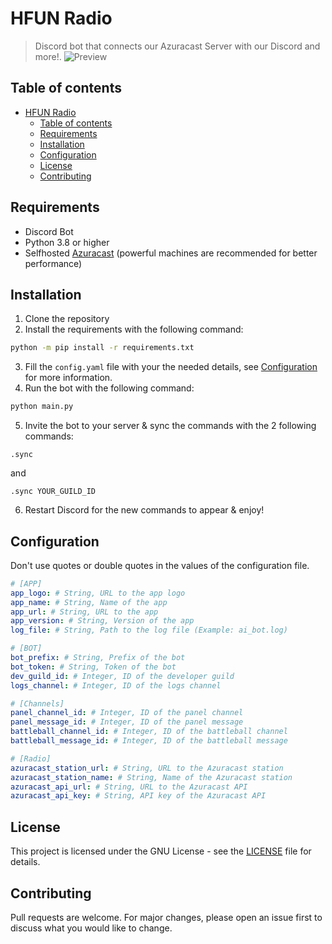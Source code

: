 # HFUN Radio
 > Discord bot that connects our Azuracast Server with our Discord and more!.
![Preview](http://img.kway.club/u/409d19cb-cafe-480c-bb72-4c7c7fa9c434.png)

## Table of contents
- [HFUN Radio](#hfun-radio)
  - [Table of contents](#table-of-contents)
  - [Requirements](#requirements)
  - [Installation](#installation)
  - [Configuration](#configuration)
  - [License](#license)
  - [Contributing](#contributing)

## Requirements
- Discord Bot
- Python 3.8 or higher
- Selfhosted [Azuracast](https://www.azuracast.com/) (powerful machines are recommended for better performance)

## Installation
1. Clone the repository
2. Install the requirements with the following command:
```bash
python -m pip install -r requirements.txt
```
3. Fill the `config.yaml` file with your the needed details, see [Configuration](#configuration) for more information.
4. Run the bot with the following command:
```bash
python main.py
```
5. Invite the bot to your server & sync the commands with the 2 following commands:
```
.sync
```
and
```
.sync YOUR_GUILD_ID
```
6. Restart Discord for the new commands to appear & enjoy!

## Configuration
Don't use quotes or double quotes in the values of the configuration file.
```yaml
# [APP]
app_logo: # String, URL to the app logo
app_name: # String, Name of the app
app_url: # String, URL to the app
app_version: # String, Version of the app
log_file: # String, Path to the log file (Example: ai_bot.log)

# [BOT]
bot_prefix: # String, Prefix of the bot
bot_token: # String, Token of the bot
dev_guild_id: # Integer, ID of the developer guild
logs_channel: # Integer, ID of the logs channel

# [Channels]
panel_channel_id: # Integer, ID of the panel channel
panel_message_id: # Integer, ID of the panel message
battleball_channel_id: # Integer, ID of the battleball channel
battleball_message_id: # Integer, ID of the battleball message

# [Radio]
azuracast_station_url: # String, URL to the Azuracast station
azuracast_station_name: # String, Name of the Azuracast station
azuracast_api_url: # String, URL to the Azuracast API
azuracast_api_key: # String, API key of the Azuracast API
```

## License
This project is licensed under the GNU License - see the [LICENSE](LICENSE) file for details.

## Contributing
Pull requests are welcome. For major changes, please open an issue first to discuss what you would like to change.
